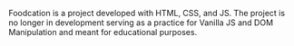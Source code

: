 Foodcation is a project developed with HTML, CSS, and JS. The project is no longer in development serving as a practice for Vanilla JS and DOM Manipulation and meant for educational purposes.
